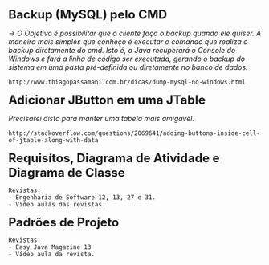 <font size="5"><b>Backup (MySQL) pelo CMD</b></font>

  <i>-> O Objetivo é possibilitar que o cliente faça o backup quando ele quiser. A maneira mais simples que 
  conheço é executar o comando que realiza o backup diretamente do cmd. Isto é, o Java recuperará o Console do
  Windows e fará a linha de código ser executada, gerando o backup do sistema em uma pasta pré-definida ou
  diretamente no banco de dados.</i>

    http://www.thiagopassamani.com.br/dicas/dump-mysql-no-windows.html
  
<font size="5"><b>Adicionar JButton em uma  JTable</b></font>

  <i>Precisarei disto para manter uma tabela mais amigável.</i>

    http://stackoverflow.com/questions/2069641/adding-buttons-inside-cell-of-jtable-along-with-data

<font size="5"><b>Requisítos, Diagrama de Atividade e Diagrama de Classe</b></font>

    Revistas:
    - Engenharia de Software 12, 13, 27 e 31.
    - Vídeo aulas das revistas.

<font size="5"><b>Padrões de Projeto</b></font>

    Revistas:
    - Easy Java Magazine 13
    - Vídeo aula da revista.
